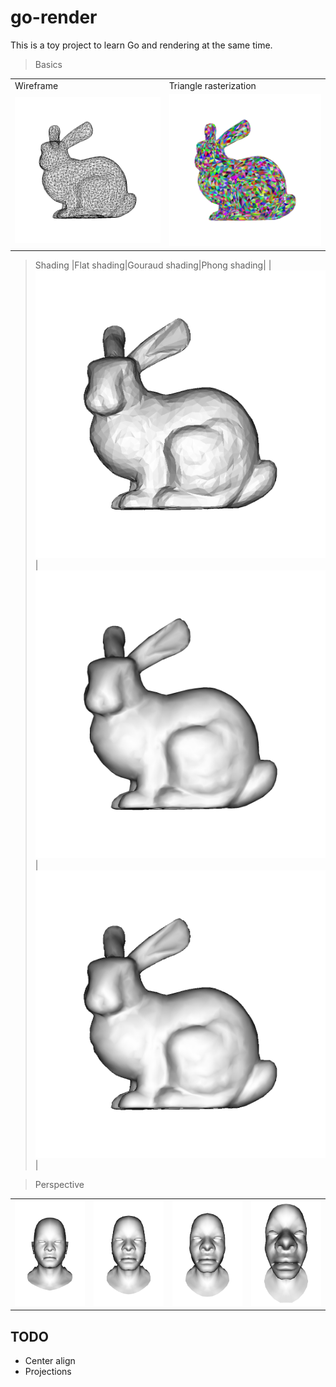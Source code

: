 # go-render

This is a toy project to learn Go and rendering at the same time.

> Basics

|||
|--|--|
|Wireframe|Triangle rasterization|
|![img](./results/wireframe.png)|![img](./results/triangle_color.png)|

> Shading
|Flat shading|Gouraud shading|Phong shading|
|![img](./results/triangle_zbuffer.png)|![img](./results/gouraud.png)|![img](./results/phong.png)|

> Perspective

|||||
|--|--|--|--|
|![img](results/project_5.0.png)|![img](results/project_2.0.png)|![img](results/project_1.5.png)|![img](results/project_1.0.png)|
## TODO
- Center align
- Projections